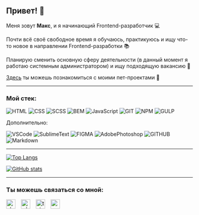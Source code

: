 ## Привет! :wave:

Меня зовут **Mакс**, и я начинающий Frontend-разработчик :computer:

Почти всё своё свободное время я обучаюсь, практикуюсь и ищу что-то новое в направлении Frontend-разработки :books:

Планирую сменить основную сферу деятельности (в данный момент я работаю системным администратором) и ищу подходящую вакансию :mag_right:

[Здесь](https://github.com/Electr0Nick?tab=repositories) ты можешь познакомиться с моими пет-проектами :eyes:

---
### Мой стек:
![HTML](https://img.shields.io/badge/HTML-000?style=for-the-badge&logo=HTML5&logoColor=E34F26)
![CSS](https://img.shields.io/badge/CSS-000?style=for-the-badge&logo=CSS3&logoColor=1572B6)
![SCSS](https://img.shields.io/badge/SCSS-000?style=for-the-badge&logo=Sass&logoColor=CC6699) 
![BEM](https://img.shields.io/badge/BEM-000?style=for-the-badge&logo=BEM&logoColor=1E90FF) 
![JavaScript](https://img.shields.io/badge/JS-000?style=for-the-badge&logo=JavaScript&logoColor=F7DF1E)
![GIT](https://img.shields.io/badge/GIT-000?style=for-the-badge&logo=Git&logoColor=F05032)
![NPM](https://img.shields.io/badge/NPM-000?style=for-the-badge&logo=npm&logoColor=CB3837) 
![GULP](https://img.shields.io/badge/GULP-000?style=for-the-badge&logo=gulp&logoColor=CF4647)

Дополнительно:

![VSCode](https://img.shields.io/badge/VSC-000?style=for-the-badge&logo=VisualStudioCode&logoColor=007ACC)
![SublimeText](https://img.shields.io/badge/SUBLIME-000?style=for-the-badge&logo=SublimeText&logoColor=FF9800)
![FIGMA](https://img.shields.io/badge/FIGMA-000?style=for-the-badge&logo=Figma&logoColor=F24E1E)
![AdobePhotoshop](https://img.shields.io/badge/PS-000?style=for-the-badge&logo=AdobePhotoshop&logoColor=31A8FF)
![GITHUB](https://img.shields.io/badge/GITHUB-000?style=for-the-badge&logo=GitHub&logoColor=FFF)
![Markdown](https://img.shields.io/badge/MD-000?style=for-the-badge&logo=Markdown&logoColor=FFF) 

---
[![Top Langs](https://github-readme-stats.vercel.app/api/top-langs/?username=Electr0Nick&theme=tokyonight&layout=compact)](https://github.com/anuraghazra/github-readme-stats)

[![GitHub stats](https://github-readme-stats.vercel.app/api?username=Electr0Nick&theme=tokyonight&count_private=true&show_icons=true)](https://github.com/anuraghazra/github-readme-stats)

---
### Ты можешь связаться со мной:

<a href="https://vk.com/shtaketmaks"><img src="https://cdn-icons-png.flaticon.com/512/145/145813.png" title="vkontakte" width="25px" height="25px"></a>
&ensp;
<a href="https://wa.me/79534225340"><img src="https://cdn-icons-png.flaticon.com/512/3670/3670051.png" title="whatsapp" width="25px" height="25px"></a>
&ensp;
<a href="https://t.me/electr0_nick"><img src="https://cdn-icons-png.flaticon.com/512/5968/5968804.png" title="telegram" width="25px" height="25px"></a>
&ensp;
<a href="mailto:kozhakin.maks@gmail.com"><img src="https://cdn-icons-png.flaticon.com/512/2913/2913990.png" title="email" width="25px" height="25px"></a>
